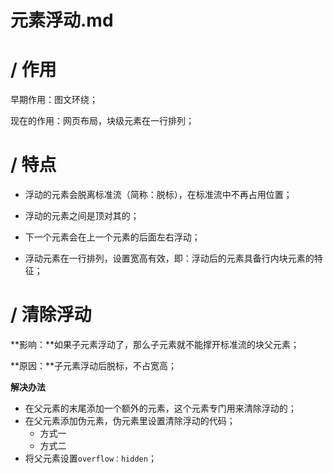 # 元素浮动.md

# / 作用

早期作用：图文环绕；

现在的作用：网页布局，块级元素在一行排列；

# / 特点

- 浮动的元素会脱离标准流（简称：脱标），在标准流中不再占用位置；

- 浮动的元素之间是顶对其的；

- 下一个元素会在上一个元素的后面左右浮动；
- 浮动元素在一行排列，设置宽高有效，即：浮动后的元素具备行内块元素的特征；

# / 清除浮动

**影响：**如果子元素浮动了，那么子元素就不能撑开标准流的块父元素；

**原因：**子元素浮动后脱标，不占宽高；



**解决办法**

- 在父元素的末尾添加一个额外的元素，这个元素专门用来清除浮动的；
- 在父元素添加伪元素，伪元素里设置清除浮动的代码；
  - 方式一
  - 方式二
- 将父元素设置`overflow：hidden`；

